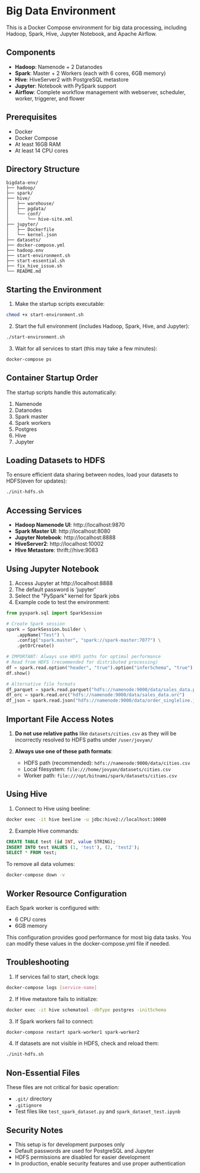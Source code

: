 # Big Data Environment

This is a Docker Compose environment for big data processing, including Hadoop, Spark, Hive, Jupyter Notebook, and Apache Airflow.

## Components

- **Hadoop**: Namenode + 2 Datanodes
- **Spark**: Master + 2 Workers (each with 6 cores, 6GB memory)
- **Hive**: HiveServer2 with PostgreSQL metastore
- **Jupyter**: Notebook with PySpark support
- **Airflow**: Complete workflow management with webserver, scheduler, worker, triggerer, and flower

## Prerequisites

- Docker
- Docker Compose
- At least 16GB RAM
- At least 14 CPU cores

## Directory Structure

```
bigdata-env/
├── hadoop/
├── spark/
├── hive/
│   ├── warehouse/
│   ├── pgdata/
│   └── conf/
│       └── hive-site.xml
├── jupyter/
│   ├── Dockerfile
│   └── kernel.json
├── datasets/
├── docker-compose.yml
├── hadoop.env
├── start-environment.sh
├── start-essential.sh
├── fix_hive_issue.sh
└── README.md
```

## Starting the Environment

1. Make the startup scripts executable:
```bash
chmod +x start-environment.sh
```

2. Start the full environment (includes Hadoop, Spark, Hive, and Jupyter):
```bash
./start-environment.sh
```

3. Wait for all services to start (this may take a few minutes):
```bash
docker-compose ps
```

## Container Startup Order
The startup scripts handle this automatically:
1. Namenode
2. Datanodes
3. Spark master
4. Spark workers
5. Postgres
6. Hive
7. Jupyter

## Loading Datasets to HDFS
To ensure efficient data sharing between nodes, load your datasets to HDFS(even for updates):
```bash
./init-hdfs.sh
```

## Accessing Services

- **Hadoop Namenode UI**: http://localhost:9870
- **Spark Master UI**: http://localhost:8080
- **Jupyter Notebook**: http://localhost:8888
- **HiveServer2**: http://localhost:10002
- **Hive Metastore**: thrift://hive:9083


## Using Jupyter Notebook

1. Access Jupyter at http://localhost:8888
2. The default password is 'jupyter'
3. Select the "PySpark" kernel for Spark jobs
4. Example code to test the environment:

```python
from pyspark.sql import SparkSession

# Create Spark session
spark = SparkSession.builder \
    .appName("Test") \
    .config("spark.master", "spark://spark-master:7077") \
    .getOrCreate()

# IMPORTANT: Always use HDFS paths for optimal performance
# Read from HDFS (recommended for distributed processing)
df = spark.read.option("header", "true").option("inferSchema", "true").csv("hdfs://namenode:9000/data/cities.csv")
df.show()

# Alternative file formats
df_parquet = spark.read.parquet("hdfs://namenode:9000/data/sales_data.parquet")
df_orc = spark.read.orc("hdfs://namenode:9000/data/sales_data.orc")
df_json = spark.read.json("hdfs://namenode:9000/data/order_singleline.json")
```

## Important File Access Notes

1. **Do not use relative paths** like `datasets/cities.csv` as they will be incorrectly resolved to HDFS paths under `/user/jovyan/`

2. **Always use one of these path formats**:
   - HDFS path (recommended): `hdfs://namenode:9000/data/cities.csv`
   - Local filesystem: `file:///home/jovyan/datasets/cities.csv`
   - Worker path: `file:///opt/bitnami/spark/datasets/cities.csv`

## Using Hive

1. Connect to Hive using beeline:
```bash
docker exec -it hive beeline -u jdbc:hive2://localhost:10000
```

2. Example Hive commands:
```sql
CREATE TABLE test (id INT, value STRING);
INSERT INTO test VALUES (1, 'test'), (2, 'test2');
SELECT * FROM test;
```

To remove all data volumes:
```bash
docker-compose down -v
```

## Worker Resource Configuration
Each Spark worker is configured with:
- 6 CPU cores
- 6GB memory

This configuration provides good performance for most big data tasks. You can modify these values in the docker-compose.yml file if needed.

## Troubleshooting

1. If services fail to start, check logs:
```bash
docker-compose logs [service-name]
```

2. If Hive metastore fails to initialize:
```bash
docker exec -it hive schematool -dbType postgres -initSchema
```

3. If Spark workers fail to connect:
```bash
docker-compose restart spark-worker1 spark-worker2
```

4. If datasets are not visible in HDFS, check and reload them:
```bash
./init-hdfs.sh
```

## Non-Essential Files
These files are not critical for basic operation:
- `.git/` directory
- `.gitignore`
- Test files like `test_spark_dataset.py` and `spark_dataset_test.ipynb`

## Security Notes

- This setup is for development purposes only
- Default passwords are used for PostgreSQL and Jupyter
- HDFS permissions are disabled for easier development
- In production, enable security features and use proper authentication 